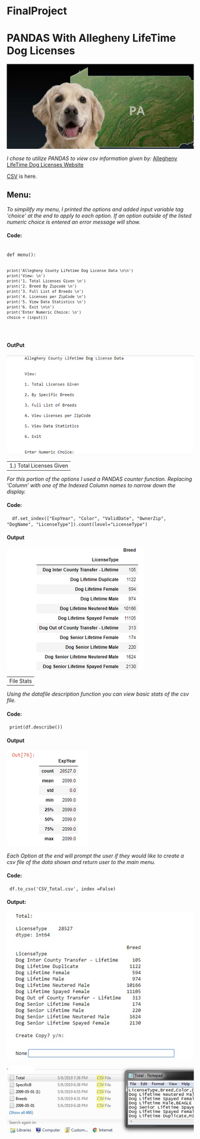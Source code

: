 # FinalProject
<h1> PANDAS With Allegheny LifeTime Dog Licenses </H1>

![python documentation](PA_DOGS.jpg "DOG docs")


<em>I chose to utilize PANDAS to view csv information given by: </em> 
[Allegheny LifeTime Dog Licenses Website](https://data.wprdc.org/dataset/allegheny-county-dog-licenses/resource/f8ab32f7-44c7-43ca-98bf-c1b444724598)
    
    

[CSV](https://data.wprdc.org/dataset/ad5bd3d6-1b53-4ed0-8cd9-157a985bd0bd/resource/f8ab32f7-44c7-43ca-98bf-c1b444724598/download/2099-05-01.csv) is here.

<h2>Menu: </h2>

  
</table>

<em> To simpilify my menu, I printed the options and added input variable tag 'choice' at the end to apply to each option. If an option outside of the listed numeric choice is entered an error message will show. </em>

<h4> Code: </h4>
<pre><code>
def menu():
    
    print('Allegheny County Lifetime Dog License Data \n\n')
    print('View: \n')
    print('1. Total Licenses Given \n')
    print('2. Breed By Zipcode \n')
    print('3. Full List of Breeds \n')
    print('4. Licenses per ZipCode \n')
    print('5. View Data Statistics \n')
    print('6. Exit \n\n')
    print('Enter Numeric Choice: \n')
    choice = (input())
</pre></code>

<H4> OutPut </H4>

![python documentation](menu.png "menu docs")

<table>
    <tr>
        <td>1.) Total Licenses Given</td>
    </tr>
  
</table>
<em>For this portion of the options I used a PANDAS counter function. Replacing 'Column' with one of the Indexed Column names to narrow down the display.</em>

<h4> Code: </h4>

<pre><code>  df.set_index(["ExpYear", "Color", "ValidDate", "OwnerZip", "DogName", "LicenseType"]).count(level="LicenseType")  </pre></code>

<h4> Output </h4>

![python documentation](Total.png "Total docs")

<table>
    <tr>
        <td>File Stats</td>
    </tr>
  
</table>

<em> Using the datafile description function you can view basic stats of the csv file. </em>

<h4> Code: </h4>

<pre><code> print(df.describe()) </pre></code>

<h4> Output </h4>

![python documentation](stats.png "stats docs")

<em> Each Option at the end will prompt the user if they would like to create a csv file of the data shown and return user to the main menu. </em>

<h4> Code: </h4>

<pre><code> df.to_csv('CSV_Total.csv', index =False) </pre></code>

<h4> Output: </h4>

![python documentation](save.jpg "save1 docs")

![python documentation](savetotal.jpg "save2 docs")
